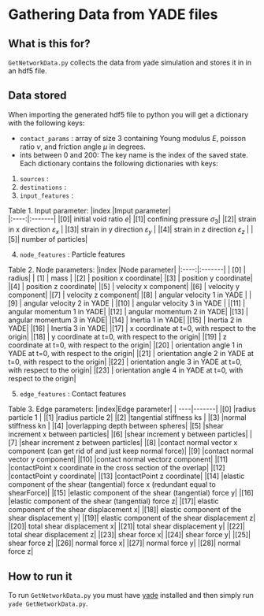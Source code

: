 # Gathering Data from YADE files

## What is this for?
`GetNetworkData.py` collects the data from yade simulation and stores it in in an hdf5 file.

## Data stored

When importing the generated hdf5 file to python you will get a dictionary with the following keys:
* `contact_params` : array of size 3 containing Young modulus $E$, poisson ratio $\nu$, and friction angle $\mu$ in degrees.
* ints between 0 and 200: The key name is the index of the saved state. Each dictionary contains the following dictionaries with keys:
1. `sources` : 
2. `destinations` :
3. `input_features` : 

Table 1. Input parameter:
|index |Imput parameter|	
|:----:|:-------|
|[0]| initial void ratio $e$|
|[1]| confining pressure $\sigma_3$|
|[2]| strain in x direction $\varepsilon_x$ |
|[3]| strain in y direction $\varepsilon_y$ |
|[4]| strain in z direction $\varepsilon_z$ |
|[5]| number of particles|

4. `node_features` : Particle features

Table 2. Node parameters:
|index |Node parameter|
|:----:|:-------|
| [0] | radius|
| [1] | mass  |
|[2] | position x coordinate|
|[3] | position y coordinate|
|[4] | position z coordinate|
|[5] | velocity x component|
|[6] | velocity y component|
|[7] | velocity z component|
|[8] | angular velocity 1 in YADE | 
|[9] | angular velocity 2 in YADE | 
|[10] | angular velocity 3 in YADE | 
|[11] | angular momentum 1 in YADE|
|[12] | angular momentum 2 in YADE|
|[13] | angular momentum 3 in YADE|
|[14] | Inertia 1 in YADE|
|[15] | Inertia 2 in YADE|
|[16] | Inertia 3 in YADE|
|[17] | x coordinate at t=0, with respect to the origin|
|[18] | y coordinate at t=0, with respect to the origin|
|[19] | z coordinate at t=0, with respect to the origin|
|[20] | orientation angle 1 in YADE at t=0, with respect to the origin|
|[21] | orientation angle 2 in YADE at t=0, with respect to the origin|
|[22] | orientation angle 3 in YADE at t=0, with respect to the origin|
|[23] | orientation angle 4 in YADE at t=0, with respect to the origin|

5. `edge_features` : Contact features

Table 3. Edge parameters:
|index|Edge parameter|
| ----|-------|
|[0] |radius particle 1 |
|[1] |radius particle 2|
|[2] |tangential stiffness ks |
|[3] |normal stiffness kn |
|[4] |overlapping depth between spheres|
|[5] |shear increment x between particles|
|[6] |shear increment y between particles|
|[7] |shear increment z between particles|
|[8] |contact normal vector x component (can get rid of and just keep normal force)|
|[9] |contact normal vector y component|
|[10] |contact normal vectorz component|
|[11] |contactPoint x coordinate in the cross section of the overlap|
|[12] |contactPoint y coordinate|
|[13] |contactPoint z coordinate|
|[14] |elastic component of the shear (tangential) force x (redundant equal to shearForce)|
|[15] |elastic component of the shear (tangential) force y|
|[16] |elastic component of the shear (tangential) force z|
|[17]| elastic component of the shear displacement x|
|[18]| elastic component of the shear displacement y|
|[19]| elastic component of the shear displacement z|
|[20]| total shear displacement x|
|[21]| total shear displacement y|
|[22]| total shear displacement z|
|[23]| shear force x|
|[24]| shear force y|
|[25]| shear force z|
|[26]| normal force x|
|[27]| normal force y|
|[28]| normal force z|

## How to run it
To run `GetNetworkData.py` you must have [yade](https://yade-dem.org/doc/installation.html) installed and then simply run `yade GetNetworkData.py`.



